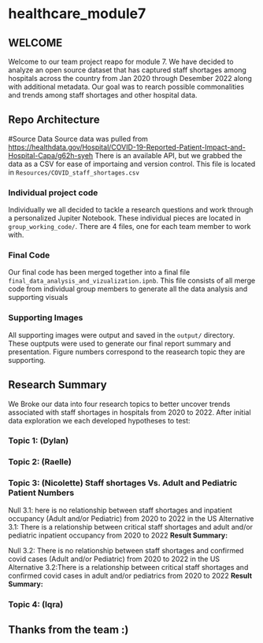 # healthcare_module7

## WELCOME
Welcome to our team project reapo for module 7. We have decided to analyze an open source dataset that has captured staff shortages among hospitals across the country from Jan 2020 through Desember 2022 along with additional metadata. Our goal was to rearch possible commonalities and trends among staff shortages and other hospital data. 

## Repo Architecture
#Source Data
Source data was pulled from https://healthdata.gov/Hospital/COVID-19-Reported-Patient-Impact-and-Hospital-Capa/g62h-syeh
There is an available API, but we grabbed the data as a CSV for ease of importaing and version control. 
This file is located in `Resources/COVID_staff_shortages.csv`

### Individual project code
Individually we all decided to tackle a research questions and work through a personalized Jupiter Notebook. These individual pieces are located in `group_working_code/`. There are 4 files, one for each team member to work with.

### Final Code
Our final code has been merged together into a final file `final_data_analysis_and_vizualization.ipnb`. This file consists of all merge code from individual group members to generate all the data analysis and supporting visuals 

### Supporting Images 
All supporting images were output and saved in the `output/` directory. These ouptputs were used to generate our final report summary and presentation. Figure numbers correspond to the reasearch topic they are supporting. 

## Research Summary
We Broke our data into four research topics to better uncover trends associated with staff shortages in hospitals from 2020 to 2022. After initial data exploration we each developed hypotheses to test:

### Topic 1: (Dylan) 

### Topic 2: (Raelle)

### Topic 3: (Nicolette) Staff shortages Vs. Adult and Pediatric Patient Numbers

Null 3.1: here is no relationship between staff shortages and inpatient occupancy (Adult and/or Pediatric) from 2020 to 2022 in the US
Alternative 3.1: There is a relationship between critical staff shortages and adult and/or pediatric inpatient occupancy from 2020 to 2022
__Result Summary:__ 

Null 3.2: There is no relationship between staff shortages and confirmed covid cases (Adult and/or Pediatric) from 2020 to 2022 in the US
Alternative 3.2:There is a relationship between critical staff shortages and confirmed covid cases in adult and/or pediatrics from 2020 to 2022
__Result Summary:__


### Topic 4: (Iqra)




## Thanks from the team :)
